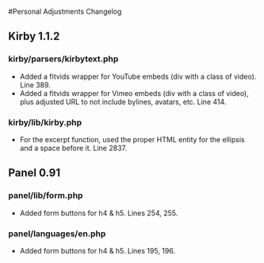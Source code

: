#Personal Adjustments Changelog


## Kirby 1.1.2

### kirby/parsers/kirbytext.php

- Added a fitvids wrapper for YouTube embeds (div with a class of video). Line 389.
- Added a fitvids wrapper for Vimeo embeds (div with a class of video), plus adjusted URL to not include bylines, avatars, etc. Line 414.

### kirby/lib/kirby.php

- For the excerpt function, used the proper HTML entity for the ellipsis and a space before it. Line 2837.


## Panel 0.91

### panel/lib/form.php

- Added form buttons for h4 & h5. Lines 254, 255.

### panel/languages/en.php

- Added form buttons for h4 & h5. Lines 195, 196.
